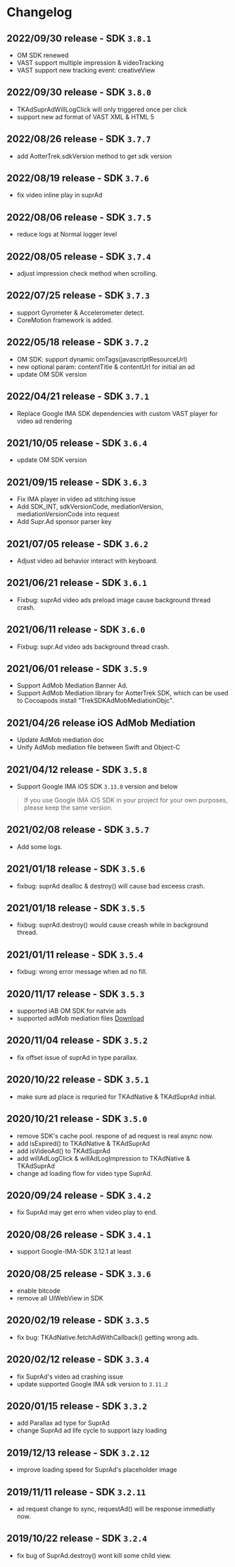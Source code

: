 # Changelog

## 2022/09/30 release - SDK `3.8.1`

* OM SDK renewed
* VAST support multiple impression & videoTracking
* VAST support new tracking event: creativeView

## 2022/09/30 release - SDK `3.8.0`

* TKAdSuprAdWillLogClick will only triggered once per click
* support new ad format of VAST XML & HTML 5

## 2022/08/26 release - SDK `3.7.7`

* add AotterTrek.sdkVersion method to get sdk version

## 2022/08/19 release - SDK `3.7.6`

* fix video inline play in suprAd

## 2022/08/06 release - SDK `3.7.5`

* reduce logs at Normal logger level

## 2022/08/05 release - SDK `3.7.4`

* adjust impression check method when scrolling.

## 2022/07/25 release - SDK `3.7.3`

* support Gyrometer & Accelerometer detect.
* CoreMotion framework is added.

## 2022/05/18 release - SDK `3.7.2`

* OM SDK: support dynamic omTags(javascriptResourceUrl)
* new optional param: contentTitle & contentUrl for initial an ad
* update OM SDK version

## 2022/04/21 release - SDK `3.7.1`

* Replace Google IMA SDK dependencies with custom VAST player for video ad rendering

## 2021/10/05 release - SDK `3.6.4`

* update OM SDK version

## 2021/09/15 release - SDK `3.6.3`

* Fix IMA player in video ad stitching issue
* Add SDK\_INT, sdkVersionCode, mediationVersion, mediationVersionCode into request
* Add Supr.Ad sponsor parser key

## 2021/07/05 release - SDK `3.6.2`

* Adjust video ad behavior interact with keyboard.

## 2021/06/21 release - SDK `3.6.1`

* Fixbug: suprAd video ads preload image cause background thread crash.

## 2021/06/11 release - SDK `3.6.0`&#x20;

* Fixbug: supr.Ad video ads background thread crash.

## 2021/06/01 release - SDK `3.5.9`

* Support AdMob Mediation Banner Ad.
* Support AdMob Mediation library for AotterTrek SDK, which can be used to Cocoapods install "TrekSDKAdMobMediationObjc".

## 2021/04/26 release iOS AdMob Mediation

* Update AdMob mediation doc&#x20;
* Unify AdMob mediation file between Swift and Object-C

## 2021/04/12 release - SDK `3.5.8`

* Support Google IMA iOS SDK `3.13.0` version and below

> If you use Google IMA iOS SDK in your project for your own purposes, please keep the same version.

## 2021/02/08 release - SDK `3.5.7`

* Add some logs.

## 2021/01/18 release - SDK `3.5.6`

* fixbug: suprAd dealloc & destroy() will cause bad exceess crash.

## 2021/01/18 release - SDK `3.5.5`

* fixbug: suprAd.destroy() would cause creash while in background thread.

## 2021/01/11 release - SDK `3.5.4`

* fixbug: wrong error message when ad no fill.

## 2020/11/17 release - SDK `3.5.3`

* supported iAB OM SDK for natvie ads
* supported adMob mediation files [Download](https://github.com/aotter/AotterTrek-iOS-SDK/releases/download/3.5.3/AotterTrek.adMob.mediation.zip)

## 2020/11/04 release - SDK `3.5.2`

* fix offset issue of suprAd in type parallax.

## 2020/10/22 release - SDK `3.5.1`

* make sure ad place is requried for TKAdNative & TKAdSuprAd initial.

## 2020/10/21 release - SDK `3.5.0`

* remove SDK's cache pool. respone of ad request is real async now.
* add isExpired() to TKAdNative & TKAdSuprAd
* add isVideoAd() to TKAdSuprAd
* add willAdLogClick & willAdLogImpression to TKAdNative & TKAdSuprAd
* change ad loading flow for video type SuprAd.

## 2020/09/24 release - SDK `3.4.2`

* fix SuprAd may get erro when video play to end.

## 2020/08/26 release - SDK `3.4.1`

* support Google-IMA-SDK 3.12.1 at least

## 2020/08/25 release - SDK `3.3.6`

* enable bitcode
* remove all UIWebView in SDK

## 2020/02/19 release - SDK `3.3.5`

* fix bug: TKAdNative.fetchAdWithCallback() getting wrong ads.

## 2020/02/12 release - SDK `3.3.4`

* fix SuprAd's video ad crashing issue
* update supported Google IMA sdk version to `3.11.2`

## 2020/01/15 release - SDK `3.3.2`

* add Parallax ad type for SuprAd
* change SuprAd ad life cycle to support lazy loading

## 2019/12/13 release - SDK `3.2.12`

* improve loading speed for SuprAd's placeholder image

## 2019/11/11 release - SDK `3.2.11`

* ad request change to sync, requestAd() will be response immediatly now.

## 2019/10/22 release - SDK `3.2.4`

* fix bug of SuprAd.destroy() wont kill some child view.
